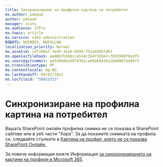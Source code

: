 ```yaml
---
title: Синхронизиране на профилна картина на потребител
ms.author: pebaum
author: pebaum
manager: scotv
ms.audience: ITPro
ms.topic: article
ms.service: o365-administration
ROBOTS: NOINDEX, NOFOLLOW
localization_priority: Normal
ms.assetid: cd7196af-3ed9-42e6-b594-f51ad265fd63
ms.openlocfilehash: ea00bfb368cca514c2b4732667cfb55509f9a3f5
ms.sourcegitcommit: ae556b6b26974392ca68a68426a2b40967ae0071
ms.translationtype: MT
ms.contentlocale: bg-BG
ms.lasthandoff: 09/07/2021
ms.locfileid: "58923723"
---
```

# <a name="sync-a-users-profile-picture"></a>Синхронизиране на профилна картина на потребител

Вашата SharePoint онлайн профилна снимка не се показва в SharePoint сайтове или в уеб части "Хора". За да покажете снимката на профила си, следвайте стъпките в [Картина на профил, която не се показва SharePoint Онлайн.](https://docs.microsoft.com/sharepoint/troubleshoot/administration/profile-picture-not-showing)

За повече информация вижте Информация [за синхронизирането на картини на профили в Microsoft 365](https://support.office.com/article/information-about-profile-picture-synchronization-in-office-365-20594d76-d054-4af4-a660-401133e3d48a).

